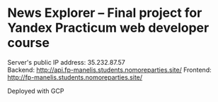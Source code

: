 # News Explorer – Final project for Yandex Practicum web developer course

Server's public IP address: 35.232.87.57  
Backend: http://api.fp-manelis.students.nomoreparties.site/
Frontend: http://fp-manelis.students.nomoreparties.site/  

Deployed with GCP